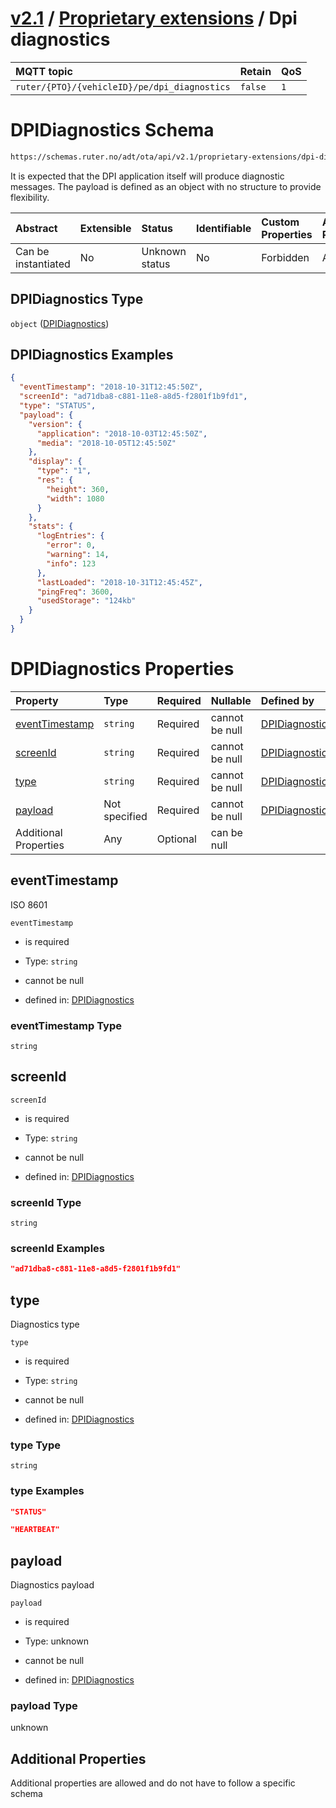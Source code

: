 # [v2.1](../../README.md) / [Proprietary extensions](README.md) / Dpi diagnostics 
 
MQTT topic                                          | Retain   | QoS 
| :------------------------------------------------ | -------- | -------- |
```ruter/{PTO}/{vehicleID}/pe/dpi_diagnostics```  | ```false``` | ```1```

# DPIDiagnostics Schema

```txt
https://schemas.ruter.no/adt/ota/api/v2.1/proprietary-extensions/dpi-diagnostics.json
```

It is expected that the DPI application itself will produce diagnostic messages. The payload is defined as an object with no structure to provide flexibility.

| Abstract            | Extensible | Status         | Identifiable | Custom Properties | Additional Properties | Access Restrictions | Defined In                                                                                              |
| :------------------ | :--------- | :------------- | :----------- | :---------------- | :-------------------- | :------------------ | :------------------------------------------------------------------------------------------------------ |
| Can be instantiated | No         | Unknown status | No           | Forbidden         | Allowed               | none                | [dpi-diagnostics.json](../../schema/proprietary-extensions/dpi-diagnostics.json "open original schema") |

## DPIDiagnostics Type

`object` ([DPIDiagnostics](dpi-diagnostics.md))

## DPIDiagnostics Examples

```json
{
  "eventTimestamp": "2018-10-31T12:45:50Z",
  "screenId": "ad71dba8-c881-11e8-a8d5-f2801f1b9fd1",
  "type": "STATUS",
  "payload": {
    "version": {
      "application": "2018-10-03T12:45:50Z",
      "media": "2018-10-05T12:45:50Z"
    },
    "display": {
      "type": "1",
      "res": {
        "height": 360,
        "width": 1080
      }
    },
    "stats": {
      "logEntries": {
        "error": 0,
        "warning": 14,
        "info": 123
      },
      "lastLoaded": "2018-10-31T12:45:45Z",
      "pingFreq": 3600,
      "usedStorage": "124kb"
    }
  }
}
```

# DPIDiagnostics Properties

| Property                          | Type          | Required | Nullable       | Defined by                                                                                                              |
| :-------------------------------- | :------------ | :------- | :------------- | :---------------------------------------------------------------------------------------------------------------------- |
| [eventTimestamp](#eventtimestamp) | `string`      | Required | cannot be null | [DPIDiagnostics](dpi-diagnostics-properties-eventtimestamp.md "#/properties/eventTimestamp#/properties/eventTimestamp") |
| [screenId](#screenid)             | `string`      | Required | cannot be null | [DPIDiagnostics](dpi-diagnostics-properties-screenid.md "#/properties/screenId#/properties/screenId")                   |
| [type](#type)                     | `string`      | Required | cannot be null | [DPIDiagnostics](dpi-diagnostics-properties-type.md "#/properties/type#/properties/type")                               |
| [payload](#payload)               | Not specified | Required | cannot be null | [DPIDiagnostics](dpi-diagnostics-properties-payload.md "#/properties/payload#/properties/payload")                      |
| Additional Properties             | Any           | Optional | can be null    |                                                                                                                         |

## eventTimestamp

ISO 8601

`eventTimestamp`

*   is required

*   Type: `string`

*   cannot be null

*   defined in: [DPIDiagnostics](dpi-diagnostics-properties-eventtimestamp.md "#/properties/eventTimestamp#/properties/eventTimestamp")

### eventTimestamp Type

`string`

## screenId



`screenId`

*   is required

*   Type: `string`

*   cannot be null

*   defined in: [DPIDiagnostics](dpi-diagnostics-properties-screenid.md "#/properties/screenId#/properties/screenId")

### screenId Type

`string`

### screenId Examples

```json
"ad71dba8-c881-11e8-a8d5-f2801f1b9fd1"
```

## type

Diagnostics type

`type`

*   is required

*   Type: `string`

*   cannot be null

*   defined in: [DPIDiagnostics](dpi-diagnostics-properties-type.md "#/properties/type#/properties/type")

### type Type

`string`

### type Examples

```json
"STATUS"
```

```json
"HEARTBEAT"
```

## payload

Diagnostics payload

`payload`

*   is required

*   Type: unknown

*   cannot be null

*   defined in: [DPIDiagnostics](dpi-diagnostics-properties-payload.md "#/properties/payload#/properties/payload")

### payload Type

unknown

## Additional Properties

Additional properties are allowed and do not have to follow a specific schema

